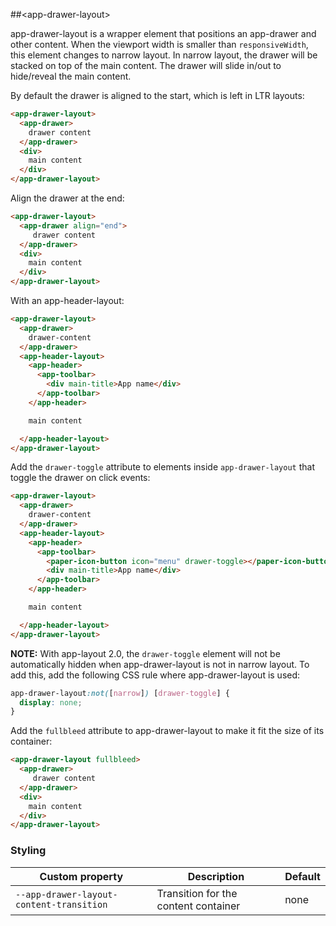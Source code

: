 ##&lt;app-drawer-layout&gt;

app-drawer-layout is a wrapper element that positions an app-drawer and other content. When
the viewport width is smaller than `responsiveWidth`, this element changes to narrow layout.
In narrow layout, the drawer will be stacked on top of the main content. The drawer will slide
in/out to hide/reveal the main content.


By default the drawer is aligned to the start, which is left in LTR layouts:

```html
<app-drawer-layout>
  <app-drawer>
    drawer content
  </app-drawer>
  <div>
    main content
  </div>
</app-drawer-layout>
```

Align the drawer at the end:

```html
<app-drawer-layout>
  <app-drawer align="end">
     drawer content
  </app-drawer>
  <div>
    main content
  </div>
</app-drawer-layout>
```

With an app-header-layout:

```html
<app-drawer-layout>
  <app-drawer>
    drawer-content
  </app-drawer>
  <app-header-layout>
    <app-header>
      <app-toolbar>
        <div main-title>App name</div>
      </app-toolbar>
    </app-header>

    main content

  </app-header-layout>
</app-drawer-layout>
```

Add the `drawer-toggle` attribute to elements inside `app-drawer-layout` that toggle the drawer on click events:

```html
<app-drawer-layout>
  <app-drawer>
    drawer-content
  </app-drawer>
  <app-header-layout>
    <app-header>
      <app-toolbar>
        <paper-icon-button icon="menu" drawer-toggle></paper-icon-button>
        <div main-title>App name</div>
      </app-toolbar>
    </app-header>

    main content

  </app-header-layout>
</app-drawer-layout>
```

**NOTE:** With app-layout 2.0, the `drawer-toggle` element will not be automatically hidden
when app-drawer-layout is not in narrow layout. To add this, add the following CSS rule where
app-drawer-layout is used:

```css
app-drawer-layout:not([narrow]) [drawer-toggle] {
  display: none;
}
```

Add the `fullbleed` attribute to app-drawer-layout to make it fit the size of its container:

```html
<app-drawer-layout fullbleed>
  <app-drawer>
     drawer content
  </app-drawer>
  <div>
    main content
  </div>
</app-drawer-layout>
```

### Styling

Custom property                          | Description                          | Default
-----------------------------------------|--------------------------------------|---------
`--app-drawer-layout-content-transition` | Transition for the content container | none
